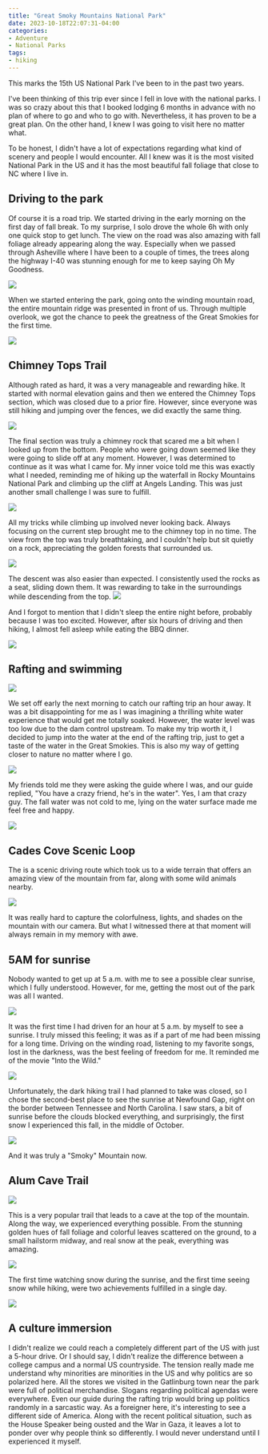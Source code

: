 ```yaml
---
title: "Great Smoky Mountains National Park"
date: 2023-10-18T22:07:31-04:00
categories:
- Adventure
- National Parks
tags:
- hiking
---
```


This marks the 15th US National Park I've been to in the past two years.

I've been thinking of this trip ever since I fell in love with the national parks. I was so crazy about this that I booked lodging 6 months in advance with no plan of where to go and who to go with. Nevertheless, it has proven to be a great plan. On the other hand, I knew I was going to visit here no matter what.

To be honest, I didn't have a lot of expectations regarding what kind of scenery and people I would encounter. All I knew was it is the most visited National Park in the US and it has the most beautiful fall foliage that close to NC where I live in.

## Driving to the park

Of course it is a road trip. We started driving in the early morning on the first day of fall break. To my surprise, I solo drove the whole 6h with only one quick stop to get lunch. The view on the road was also amazing with fall foliage already appearing along the way. Especially when we passed through Asheville where I have been to a couple of times, the trees along the highway I-40 was stunning enough for me to keep saying Oh My Goodness.

![](https://cdn.jsdelivr.net/gh/declan-haojin/blog-image@master/2023/202310202220919.webp)

When we started entering the park, going onto the winding mountain road, the entire mountain ridge was presented in front of us. Through multiple overlook, we got the chance to peek the greatness of the Great Smokies for the first time.

![](https://cdn.jsdelivr.net/gh/declan-haojin/blog-image@master/2023/202310202225485.webp)

## Chimney Tops Trail

Although rated as hard, it was a very manageable and rewarding hike. It started with normal elevation gains and then we entered the Chimney Tops section, which was closed due to a prior fire. However, since everyone was still hiking and jumping over the fences, we did exactly the same thing.

![](https://cdn.jsdelivr.net/gh/declan-haojin/blog-image@master/2023/202310202231314.webp)

The final section was truly a chimney rock that scared me a bit when I looked up from the bottom. People who were going down seemed like they were going to slide off at any moment. However, I was determined to continue as it was what I came for. My inner voice told me this was exactly what I needed, reminding me of hiking up the waterfall in Rocky Mountains National Park and climbing up the cliff at Angels Landing. This was just another small challenge I was sure to fulfill.

![](https://cdn.jsdelivr.net/gh/declan-haojin/blog-image@master/2023/202310202231837.webp)

All my tricks while climbing up involved never looking back. Always focusing on the current step brought me to the chimney top in no time. The view from the top was truly breathtaking, and I couldn't help but sit quietly on a rock, appreciating the golden forests that surrounded us.

![](https://cdn.jsdelivr.net/gh/declan-haojin/blog-image@master/2023/202310202234324.webp)

The descent was also easier than expected. I consistently used the rocks as a seat, sliding down them. It was rewarding to take in the surroundings while descending from the top.
![](https://cdn.jsdelivr.net/gh/declan-haojin/blog-image@master/2023/202310202235995.webp)


And I forgot to mention that I didn't sleep the entire night before, probably because I was too excited. However, after six hours of driving and then hiking, I almost fell asleep while eating the BBQ dinner.

![](https://cdn.jsdelivr.net/gh/declan-haojin/blog-image@master/2023/202310202238673.webp)


## Rafting and swimming

![](https://cdn.jsdelivr.net/gh/declan-haojin/blog-image@master/2023/202310202242602.webp)

We set off early the next morning to catch our rafting trip an hour away. It was a bit disappointing for me as I was imagining a thrilling white water experience that would get me totally soaked. However, the water level was too low due to the dam control upstream. To make my trip worth it, I decided to jump into the water at the end of the rafting trip, just to get a taste of the water in the Great Smokies. This is also my way of getting closer to nature no matter where I go.

![](https://cdn.jsdelivr.net/gh/declan-haojin/blog-image@master/2023/202310202247314.webp)

My friends told me they were asking the guide where I was, and our guide replied, "You have a crazy friend, he's in the water". Yes, I am that crazy guy. The fall water was not cold to me, lying on the water surface made me feel free and happy.

![](https://cdn.jsdelivr.net/gh/declan-haojin/blog-image@master/2023/202310202247219.webp)

## Cades Cove Scenic Loop

The is a scenic driving route which took us to a wide terrain that offers an amazing view of the mountain from far, along with some wild animals nearby.

![](https://cdn.jsdelivr.net/gh/declan-haojin/blog-image@master/2023/202310202251156.webp)

It was really hard to capture the colorfulness, lights, and shades on the mountain with our camera. But what I witnessed there at that moment will always remain in my memory with awe.

## 5AM for sunrise

Nobody wanted to get up at 5 a.m. with me to see a possible clear sunrise, which I fully understood. However, for me, getting the most out of the park was all I wanted.

![](https://cdn.jsdelivr.net/gh/declan-haojin/blog-image@master/2023/202310202258337.webp)


It was the first time I had driven for an hour at 5 a.m. by myself to see a sunrise. I truly missed this feeling; it was as if a part of me had been missing for a long time. Driving on the winding road, listening to my favorite songs, lost in the darkness, was the best feeling of freedom for me. It reminded me of the movie "Into the Wild."

![](https://cdn.jsdelivr.net/gh/declan-haojin/blog-image@master/2023/202310202259686.webp)

Unfortunately, the dark hiking trail I had planned to take was closed, so I chose the second-best place to see the sunrise at Newfound Gap, right on the border between Tennessee and North Carolina. I saw stars, a bit of sunrise before the clouds blocked everything, and surprisingly, the first snow I experienced this fall, in the middle of October.

![](https://cdn.jsdelivr.net/gh/declan-haojin/blog-image@master/2023/202310202301963.webp)

And it was truly a "Smoky" Mountain now.

## Alum Cave Trail

![](https://cdn.jsdelivr.net/gh/declan-haojin/blog-image@master/2023/202310202306789.webp)

This is a very popular trail that leads to a cave at the top of the mountain. Along the way, we experienced everything possible. From the stunning golden hues of fall foliage and colorful leaves scattered on the ground, to a small hailstorm midway, and real snow at the peak, everything was amazing.

![](https://cdn.jsdelivr.net/gh/declan-haojin/blog-image@master/2023/202310202305597.webp)

The first time watching snow during the sunrise, and the first time seeing snow while hiking, were two achievements fulfilled in a single day.

![](https://cdn.jsdelivr.net/gh/declan-haojin/blog-image@master/2023/202310202307579.webp)

## A culture immersion

I didn't realize we could reach a completely different part of the US with just a 5-hour drive. Or I should say, I didn't realize the difference between a college campus and a normal US countryside. The tension really made me understand why minorities are minorities in the US and why politics are so polarized here. All the stores we visited in the Gatlinburg town near the park were full of political merchandise. Slogans regarding political agendas were everywhere. Even our guide during the rafting trip would bring up politics randomly in a sarcastic way. As a foreigner here, it's interesting to see a different side of America. Along with the recent political situation, such as the House Speaker being ousted and the War in Gaza, it leaves a lot to ponder over why people think so differently. I would never understand until I experienced it myself.

